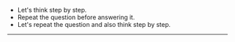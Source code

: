 - Let's think step by step.
- Repeat the question before answering it.
- Let's repeat the question and also think step by step.

---

